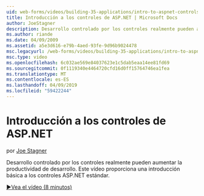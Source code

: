 ```yaml
---
uid: web-forms/videos/building-35-applications/intro-to-aspnet-controls
title: Introducción a los controles de ASP.NET | Microsoft Docs
author: JoeStagner
description: Desarrollo controlado por los controles realmente pueden aumentar la productividad de desarrollo. Este vídeo proporciona una introducción básica a los controles ASP.NET estándar.
ms.author: riande
ms.date: 04/09/2009
ms.assetid: a5e3d616-e79b-4aed-93fe-9d96b9024478
msc.legacyurl: /web-forms/videos/building-35-applications/intro-to-aspnet-controls
msc.type: video
ms.openlocfilehash: 6c032ae569e84037623e1c5dab5eaa14ee81fd69
ms.sourcegitcommit: 0f1119340e4464720cfd16d0ff15764746ea1fea
ms.translationtype: MT
ms.contentlocale: es-ES
ms.lasthandoff: 04/09/2019
ms.locfileid: "59422244"
---
```

# <a name="intro-to-aspnet-controls"></a>Introducción a los controles de ASP.NET

por [Joe Stagner](https://github.com/JoeStagner)

Desarrollo controlado por los controles realmente pueden aumentar la productividad de desarrollo. Este vídeo proporciona una introducción básica a los controles ASP.NET estándar.

[&#9654;Vea el vídeo (8 minutos)](https://channel9.msdn.com/Blogs/ASP-NET-Site-Videos/intro-to-aspnet-controls)
